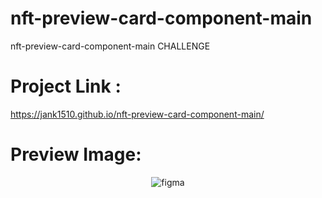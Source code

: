 # nft-preview-card-component-main
nft-preview-card-component-main CHALLENGE

# Project Link :
https://jank1510.github.io/nft-preview-card-component-main/

# Preview Image:
<p align='center'> 
  
  <img src="https://res.cloudinary.com/dz209s6jk/image/upload/q_auto,w_900/Screenshots/lxhqzaofuwcvdytmt0a6.jpg" alt="figma"/>

</p>
